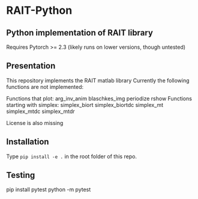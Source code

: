 # RAIT-Python
## Python implementation of RAIT library

Requires Pytorch >= 2.3 (likely runs on lower versions, though untested)

## Presentation

This repository implements the RAIT matlab library
Currently the following functions are not implemented:

Functions that plot:
arg_inv_anim
blaschkes_img
periodize
rshow
Functions starting with simplex:
simplex_biort
simplex_biortdc
simplex_mt
simplex_mtdc
simplex_mtdr

License is also missing

## Installation

Type `pip install -e .` in the root folder of this repo.

## Testing

pip install pytest
python -m pytest





